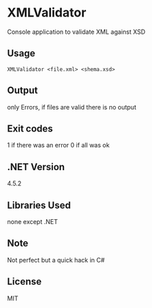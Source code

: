 # XMLValidator
Console application to validate XML against XSD

## Usage
`XMLValidator <file.xml> <shema.xsd>`

## Output
only Errors, if files are valid there is no output

## Exit codes
1 if there was an error
0 if all was ok

## .NET Version
4.5.2

## Libraries Used
none except .NET

## Note
Not perfect but a quick hack in C#

## License
MIT

